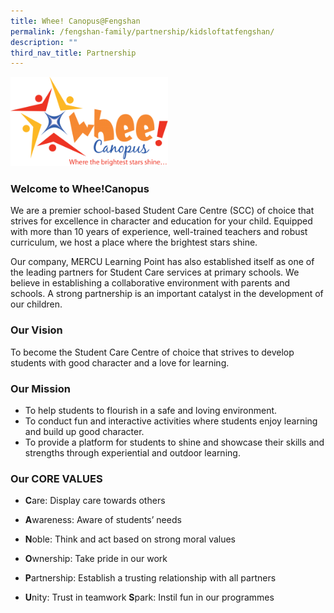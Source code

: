```yaml
---
title: Whee! Canopus@Fengshan
permalink: /fengshan-family/partnership/kidsloftatfengshan/
description: ""
third_nav_title: Partnership
---
```

<p style="text-align: center;"><strong></strong></p>
<img style="width: 50%;" src="/images/whee.png">

### Welcome to Whee!Canopus

We are a premier school-based Student Care Centre (SCC) of choice that strives for excellence in character and education for your child.
Equipped with more than 10 years of experience, well-trained teachers and robust curriculum, we host a place where the brightest stars shine.

Our company, MERCU Learning Point has also established itself as one of the leading partners for Student Care services at primary schools.
We believe in establishing a collaborative environment with parents and schools. A strong partnership is an important catalyst in the development of our children.

### Our Vision
To become the Student Care Centre of choice that strives to develop students with good character and a love for learning.

### Our Mission
* To help students to flourish in a safe and loving environment.
* To conduct fun and interactive activities where students enjoy learning and build up good character.
* To provide a platform for students to shine and showcase their skills and strengths through experiential and outdoor learning.

### Our CORE VALUES
* **C**are: Display care towards others
* **A**wareness: Aware of students’ needs
* **N**oble: Think and act based on strong moral values
* **O**wnership: Take pride in our work
* **P**artnership: Establish a trusting relationship with all partners

* **U**nity: Trust in teamwork
**S**park: Instil fun in our programmes


